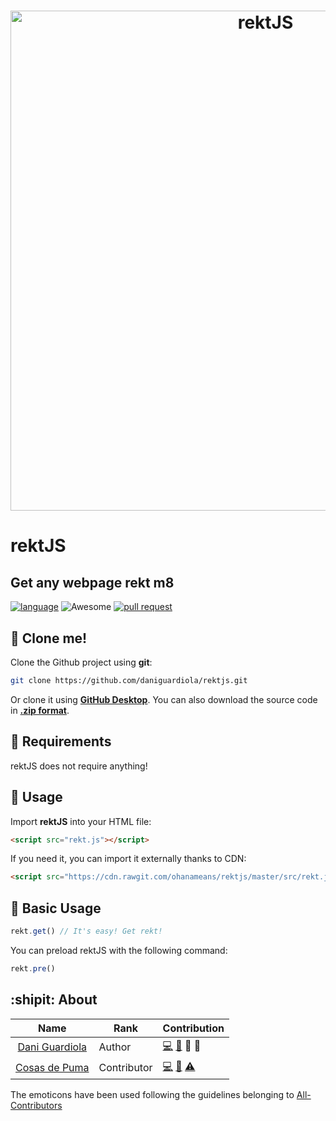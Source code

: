 <h1 align="center">
  <img src="https://cdn.rawgit.com/OhanaMeans/rektjs/53abe669/assets/img/sunglasses.png" alt="rektJS" width="800">
</h1>

# rektJS

## Get any webpage rekt m8

[![language](https://img.shields.io/badge/language-javascript-yellow.svg?style=for-the-badge)](https://www.javascript.com/) ![Awesome](https://img.shields.io/badge/%F0%9F%95%B6%EF%B8%8F-awesome-794aa4.svg?style=for-the-badge) [![pull request](https://img.shields.io/badge/Pull%20Request-2-brightgreen.svg?style=for-the-badge&logo=github)](https://github.com/DaniGuardiola/rektjs/pull/2)

:vhs: Clone me!
----
Clone the Github project using **git**:
```bash
git clone https://github.com/daniguardiola/rektjs.git
```
Or clone it using **[GitHub Desktop](https://desktop.github.com/)**.
You can also download the source code in **[.zip format](https://github.com/daniguardiola/rektjs/archive/master.zip)**.

:electric_plug: Requirements
----
rektJS does not require anything!


:runner: Usage
----
Import **rektJS** into your HTML file:
```html
<script src="rekt.js"></script>
```

If you need it, you can import it externally thanks to CDN:
```html
<script src="https://cdn.rawgit.com/ohanameans/rektjs/master/src/rekt.js"></script>
```

:triangular_ruler: Basic Usage
----

```js
rekt.get() // It's easy! Get rekt!
```

You can preload rektJS with the following command:
```js
rekt.pre()
```

:shipit: About
----

Name | Rank | Contribution
:---: | --- | ---
[Dani Guardiola](https://github.com/daniguardiola) | Author | [💻](https://github.com/ohanameans/rektjs/commits?author=daniguardiola) [📖](https://github.com/ohanameans/rektjs/commits?author=daniguardiola) 🎨 👀
[Cosas de Puma](https://github.com/cosasdepuma) | Contributor | [💻](https://github.com/ohanameans/rektjs/commits?author=cosasdepuma) [📖](https://github.com/ohanameans/rektjs/commits?author=cosasdepuma) [⚠️](https://github.com/ohanameans/rektjs/commits?author=cosasdepuma)

The emoticons have been used following the guidelines belonging to [All-Contributors](https://github.com/kentcdodds/all-contributors)
